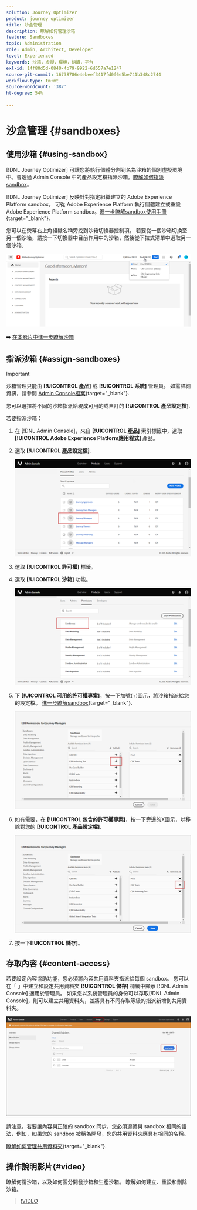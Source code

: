 ```yaml
---
solution: Journey Optimizer
product: journey optimizer
title: 沙盒管理
description: 瞭解如何管理沙箱
feature: Sandboxes
topic: Administration
role: Admin, Architect, Developer
level: Experienced
keywords: 沙箱，虛擬，環境，組織，平台
exl-id: 14f80d5d-0840-4b79-9922-6d557a7e1247
source-git-commit: 16738786e4ebeef3417fd0f6e5be741b348c2744
workflow-type: tm+mt
source-wordcount: '387'
ht-degree: 54%

---
```


# 沙盒管理 {#sandboxes}

## 使用沙箱 {#using-sandbox}

[!DNL Journey Optimizer] 可讓您將執行個體分割到名為沙箱的個別虛擬環境中。會透過 Admin Console 中的產品設定檔指派沙箱。[瞭解如何指派 sandbox](permissions.md#create-product-profile)。

[!DNL Journey Optimizer] 反映針對指定組織建立的 Adobe Experience Platform sandbox。
可從 Adobe Experience Platform 執行個體建立或重設 Adobe Experience Platform sandbox。[進一步瞭解sandbox使用手冊](https://experienceleague.adobe.com/docs/experience-platform/sandbox/ui/user-guide.html?lang=zh-Hant){target="_blank"}.

您可以在熒幕右上角組織名稱旁找到沙箱切換器控制項。 若要從一個沙箱切換至另一個沙箱，請按一下切換器中目前作用中的沙箱，然後從下拉式清單中選取另一個沙箱。

![](assets/sandbox_5.png)

➡️ [在本影片中進一步瞭解沙箱](#video)

## 指派沙箱 {#assign-sandboxes}

>[!IMPORTANT]
>
> 沙箱管理只能由 **[!UICONTROL 產品]** 或 **[!UICONTROL 系統]** 管理員。 如需詳細資訊，請參閱 [Admin Console檔案](https://helpx.adobe.com/enterprise/admin-guide.html/enterprise/using/admin-roles.ug.html){target="_blank"}.

您可以選擇將不同的沙箱指派給現成可用的或自訂的 **[!UICONTROL 產品設定檔]**.

若要指派沙箱：

1. 在 [!DNL Admin Console]，來自 **[!UICONTROL 產品]** 索引標籤中，選取 **[!UICONTROL Adobe Experience Platform應用程式]** 產品。

1. 選取 **[!UICONTROL 產品設定檔]**.

   ![](assets/sandbox_1.png)

1. 選取 **[!UICONTROL 許可權]** 標籤。

1. 選取 **[!UICONTROL 沙箱]** 功能。

   ![](assets/sandbox_2.png)

1. 下 **[!UICONTROL 可用的許可權專案]**，按一下加號(+)圖示，將沙箱指派給您的設定檔。 [進一步瞭解sandbox](https://experienceleague.adobe.com/docs/experience-platform/sandbox/home.html?lang=zh-Hant){target="_blank"}.

   ![](assets/sandbox_3.png)

1. 如有需要，在 **[!UICONTROL 包含的許可權專案]**，按一下旁邊的X圖示，以移除對您的 **[!UICONTROL 產品設定檔]**.

   ![](assets/sandbox_4.png)

1. 按一下&#x200B;**[!UICONTROL 儲存]**。

## 存取內容 {#content-access}

若要設定內容協助功能，您必須將內容共用資料夾指派給每個 sandbox。 您可以在「 」中建立和設定共用資料夾 **[!UICONTROL 儲存]** 標籤中顯示 [!DNL Admin Console] 適用於管理員。 如果您以系統管理員的身份可以存取[!DNL Admin Console]，則可以建立共用資料夾，並將具有不同存取等級的指派新增到共用資料夾。

![](assets/do-not-localize/content_access.png)

請注意，若要讓內容與正確的 sandbox 同步，您必須遵循與 sandbox 相同的語法，例如，如果您的 sandbox 被稱為開發，您的共用資料夾應具有相同的名稱。

[瞭解如何管理共用資料夾](https://helpx.adobe.com/tw/enterprise/admin-guide.html/enterprise/using/manage-adobe-storage.ug.html){target="_blank"}.

## 操作說明影片{#video}

瞭解何謂沙箱，以及如何區分開發沙箱和生產沙箱。 瞭解如何建立、重設和刪除沙箱。

>[!VIDEO](https://video.tv.adobe.com/v/334355?quality=12)
